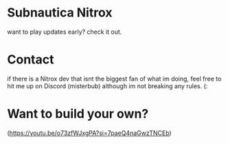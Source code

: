 
# Subnautica Nitrox
want to play updates early? check it out.

# Contact
if there is a Nitrox dev that isnt the biggest fan of what im doing, feel free to hit me up on Discord (misterbub)
although im not breaking any rules. (:

# Want to build your own?
(https://youtu.be/o73zfWJxgPA?si=7paeQ4naGwzTNCEb)
